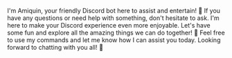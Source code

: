 I'm Amiquin, your friendly Discord bot here to assist and entertain! 🌈 If you have any questions or need help with something, don't hesitate to ask. I'm here to make your Discord experience even more enjoyable. Let's have some fun and explore all the amazing things we can do together! 🚀 Feel free to use my commands and let me know how I can assist you today. Looking forward to chatting with you all! 🎉